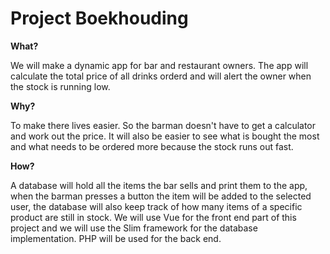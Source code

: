 # Project Boekhouding

**What?**

We will make a dynamic app for bar and restaurant owners. The app will calculate the total price of all drinks orderd and will alert the owner when the stock is running low.

**Why?**

To make there lives easier. So the barman doesn't have to get a calculator and work out the price. It will also be easier to see what is bought the most and what needs to be ordered more because the stock runs out fast.

**How?**

A database will hold all the items the bar sells and print them to the app, when the barman presses a button the item will be added to the selected user, the database will also keep track of how many items of a specific product are still in stock. We will use Vue for the front end part of this project and we will use the Slim framework for the database implementation. PHP will be used for the back end.